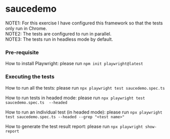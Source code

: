 # saucedemo

NOTE1: For this exercise I have configured this framework so that the tests only run in Chrome. <br>
NOTE2: The tests are configured to run in parallel. <br>
NOTE3: The tests run in headless mode by default. <br>

### Pre-requisite <br>
How to install Playwright: please run `npm init playwright@latest` <br>

### Executing the tests
How to run all the tests: please run `npx playwright test saucedemo.spec.ts`

How to run tests in headed mode: please run `npx playwright test saucedemo.spec.ts  --headed`

How to run an individual test (in headed mode): please run `npx playwright test saucedemo.spec.ts --headed --grep "<test name>"`

How to generate the test result report: please run `npx playwright show-report`